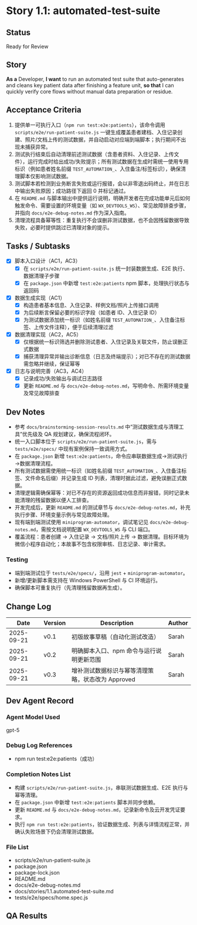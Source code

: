 # Story 1.1: automated-test-suite

## Status

Ready for Review

## Story

**As a** Developer,
**I want** to run an automated test suite that auto-generates and cleans key patient data after finishing a feature unit,
**so that** I can quickly verify core flows without manual data preparation or residue.

## Acceptance Criteria

1. 提供单一可执行入口（`npm run test:e2e:patients`），该命令调用 `scripts/e2e/run-patient-suite.js` 一键生成覆盖患者建档、入住记录创建、照片/文档上传的测试数据，并自动启动对应端到端脚本；执行期间不出现未捕获异常。
2. 测试执行结束后自动清理前述测试数据（含患者资料、入住记录、上传文件），运行完成时给出成功/失败提示；所有测试数据在生成时需统一使用专用标识（例如患者姓名前缀 `TEST_AUTOMATION_`、入住备注/标签标识），确保清理脚本仅影响测试数据。
3. 测试脚本若检测到业务断言失败或运行报错，会以非零退出码终止，并在日志中输出失败原因；成功路径下返回 0 并标记通过。
4. 在 `README.md` 与脚本输出中提供运行说明，明确开发者在完成功能单元后如何触发命令、需要设置的环境变量（如 `WX_DEVTOOLS_WS`）、常见故障排查步骤，并指向 `docs/e2e-debug-notes.md` 作为深入指南。
5. 清理流程具备幂等性：重复执行不会误删非测试数据，也不会因残留数据导致失败，必要时提供跳过已清理对象的提示。

## Tasks / Subtasks

- [x] 脚本入口设计（AC1，AC3）
  - [x] 在 `scripts/e2e/run-patient-suite.js` 统一封装数据生成、E2E 执行、数据清理子步骤
  - [x] 在 `package.json` 中新增 `test:e2e:patients` npm 脚本，处理执行状态与返回码
- [x] 数据生成实现（AC1）
  - [x] 构造患者基本信息、入住记录、样例文档/照片上传接口调用
  - [x] 为后续断言保留必要的标识字段（如患者 ID、入住记录 ID）
  - [x] 为测试数据添加统一标识（如姓名前缀 `TEST_AUTOMATION_`、入住备注标签、上传文件注释），便于后续清理过滤
- [x] 数据清理实现（AC2，AC5）
  - [x] 仅根据统一标识筛选并删除测试患者、入住记录及关联文件，防止误删正式数据
  - [x] 捕获清理异常并输出诊断信息（日志及终端提示）；对已不存在的测试数据需忽略并继续，保证幂等
- [x] 日志与说明完善（AC3，AC4）
  - [x] 记录成功/失败输出与调试日志路径
  - [x] 更新 `README.md` 与 `docs/e2e-debug-notes.md`，写明命令、所需环境变量及常见故障排查

## Dev Notes

- 参考 `docs/brainstorming-session-results.md` 中“测试数据生成与清理工具”优先级及 QA 规划建议，确保流程闭环。
- 统一入口脚本位于 `scripts/e2e/run-patient-suite.js`，需与 `tests/e2e/specs/` 中现有案例保持一致调用方式。
- 在 `package.json` 新增 `test:e2e:patients`，命令应串联数据生成→测试执行→数据清理流程。
- 所有测试数据需使用统一标识（如姓名前缀 `TEST_AUTOMATION_`、入住备注标签、文件命名后缀）并记录生成 ID 列表，清理时据此过滤，避免误删正式数据。
- 清理逻辑需确保幂等：对已不存在的资源返回成功信息而非报错，同时记录未能清理的残留数据以便人工排查。
- 开发完成后，更新 `README.md` 的测试章节与 `docs/e2e-debug-notes.md`，补充执行步骤、环境变量示例与常见故障处理。
- 现有端到端测试使用 `miniprogram-automator`，调试笔记见 `docs/e2e-debug-notes.md`，需按文档说明配置 `WX_DEVTOOLS_WS` 与 CLI 端口。
- 覆盖流程：患者创建 → 入住记录 → 文档/照片上传 → 数据清理。目标环境为微信小程序自动化；本故事不包含权限审核、日志记录、审计需求。

### Testing

- 端到端测试位于 `tests/e2e/specs/`，沿用 `jest` + `miniprogram-automator`。
- 新增/更新脚本需支持在 Windows PowerShell 与 CI 环境运行。
- 确保脚本可重复执行（先清理残留数据再生成）。

## Change Log

| Date       | Version | Description                                       | Author |
| ---------- | ------- | ------------------------------------------------- | ------ |
| 2025-09-21 | v0.1    | 初版故事草稿（自动化测试改造）                    | Sarah  |
| 2025-09-21 | v0.2    | 明确脚本入口、npm 命令与运行说明更新范围          | Sarah  |
| 2025-09-21 | v0.3    | 增补测试数据标识与幂等清理策略，状态改为 Approved | Sarah  |

## Dev Agent Record

### Agent Model Used

gpt-5

### Debug Log References

- npm run test:e2e:patients（成功）

### Completion Notes List

- 构建 `scripts/e2e/run-patient-suite.js`，串联测试数据生成、E2E 执行与幂等清理。
- 在 `package.json` 中新增 `test:e2e:patients` 脚本并同步依赖。
- 更新 `README.md` 与 `docs/e2e-debug-notes.md`，记录新命令及云开发凭证要求。
- 执行 `npm run test:e2e:patients`，验证数据生成、列表与详情流程正常，并确认失败场景下仍会清理测试数据。

### File List

- scripts/e2e/run-patient-suite.js
- package.json
- package-lock.json
- README.md
- docs/e2e-debug-notes.md
- docs/stories/1.1.automated-test-suite.md
- tests/e2e/specs/home.spec.js

## QA Results
